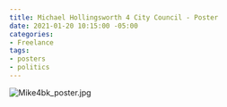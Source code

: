 ```yaml
---
title: Michael Hollingsworth 4 City Council - Poster
date: 2021-01-20 10:15:00 -05:00
categories:
- Freelance
tags:
- posters
- politics
---
```


![Mike4bk_poster.jpg](/uploads/Mike4bk_poster.jpg)